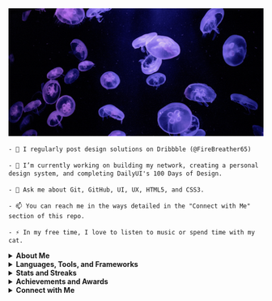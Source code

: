 <img src="github-header.gif" />

```
- 📝 I regularly post design solutions on Dribbble (@FireBreather65)

- 🌱 I’m currently working on building my network, creating a personal design system, and completing DailyUI's 100 Days of Design.

- 💬 Ask me about Git, GitHub, UI, UX, HTML5, and CSS3.

- 📫 You can reach me in the ways detailed in the "Connect with Me" section of this repo.

- ⚡ In my free time, I love to listen to music or spend time with my cat.
```

<!-- -  -->
<!-- - 🔭 I’m currently working on a project. -->
<!-- - 👯 I’m looking to collaborate on ... -->
<!-- - 🤔 I’m looking for help with ... -->
<!-- - 👨‍💻 All of my projects are available [in my portfolio](portfolio link) -->
<!-- - 📄 Know about my experiences [in my resume](resume link) -->
<!-- Sort with https://rahuldkjain.github.io/gh-profile-readme-generator/ -->

<details>
  <summary><b>About Me</b></summary>
  <p>Hello! My name is Malycia. I'm a recent graduate who lives in the Pacific Northwest. I've been coding on and off for a few years now and I'm ready to become a more consistent learner.</p>
  <p>I hope to become a UI/UX designer in the future, so most of my coursework pertains to those subjects. I also post daily design solutions on my Dribbble account, which you can find linked in my profile.</p>
</details>

<details>
  <summary><b>Languages, Tools, and Frameworks</b></summary>
  <img title="Figma" src="https://img.shields.io/badge/figma-%23F24E1E.svg?style=for-the-badge&logo=figma&logoColor=white" />
  <img title="Git" src="https://img.shields.io/badge/git-%23F05033.svg?style=for-the-badge&logo=git&logoColor=white" />
  <img title="Github" src="https://img.shields.io/badge/github-%23121011.svg?style=for-the-badge&logo=github&logoColor=white" />
  <img title="Markdown" src="https://img.shields.io/badge/markdown-%23000000.svg?style=for-the-badge&logo=markdown&logoColor=white" />
  <img title="HTML5" src="https://img.shields.io/badge/html5-%23E34F26.svg?style=for-the-badge&logo=html5&logoColor=white" />
  <img title="CSS3" src="https://img.shields.io/badge/css3-%231572B6.svg?style=for-the-badge&logo=css3&logoColor=white" />
  <!-- use https://github.com/Ileriayo/markdown-badges -->
</details>

<details>
  <summary><b>Stats and Streaks</b></summary>
  <img align="center" src="https://github-readme-stats.vercel.app/api?username=FireBreather65&layout=compact&show_icons=true&theme=prussian" />
  <img align="center" src="https://github-readme-stats.vercel.app/api/top-langs/?username=FireBreather65&layout=compact&theme=prussian" />
  <img align="center" src="https://github-readme-streak-stats.herokuapp.com/?user=FireBreather65&theme=prussian" />
</details>

<details>
  <summary><b>Achievements and Awards</b></summary>
  <img align="center" src="https://github-profile-trophy.vercel.app/?username=FireBreather65&theme=nord" />
</details>

<details>
  <summary><b>Connect with Me</b></summary>
  <p>You can contact me on either <a href="https://www.linkedin.com/in/malycia-a-338524282/">LinkedIn</a> or the discussions tab of this repo - I should respond within 24 hours 🙂</p>
</details>
